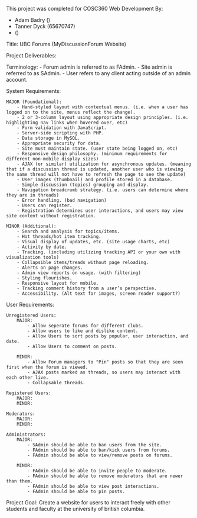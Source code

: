 This project was completed for COSC360 Web Development By:

- Adam Badry ()
- Tanner Dyck (65670747)
- ()

Title: UBC Forums (MyDiscussionForum Website)

Project Deliverables:

Terminology:
    - Forum admin is referred to as FAdmin.
    - Site admin is referred to as SAdmin.
    - User refers to any client acting outside of an admin account.

System Requirements:

    MAJOR (Foundational):
        - Hand-styled layout with contextual menus. (i.e. when a user has logged on to the site, menus reflect the change). 
        - 2 or 3-column layout using appropriate design principles. (i.e. highlighting nav links when hovered over, etc) 
        - Form validation with JavaScript.
        - Server-side scripting with PHP.
        - Data storage in MySQL.
        - Appropriate security for data.
        - Site must maintain state. (user state being logged on, etc)
        - Responsive design philosophy. (minimum requirements for different non-mobile display sizes)
        - AJAX (or similar) utilization for asynchronous updates. (meaning that if a discussion thread is updated, another user who is viewing the same thread will not have to refresh the page to see the update)
        - User images (thumbnail) and profile stored in a database.
        - Simple discussion (topics) grouping and display.
        - Navigation breadcrumb strategy. (i.e. users can determine where they are in threads)
        - Error handling. (bad navigation)
        - Users can register.
        - Registration determines user interactions, and users may view site content without registration.

    MINOR (Additional):
        - Search and analysis for topics/items.
        - Hot threads/hot item tracking.
        - Visual display of updates, etc. (site usage charts, etc)
        - Activity by date.
        - Tracking. (including utilizing tracking API or your own with visualization tools)
        - Collapsible items/treads without page reloading.
        - Alerts on page changes.
        - Admin view reports on usage. (with filtering)
        - Styling flourishes.
        - Responsive layout for mobile.
        - Tracking comment history from a user’s perspective.
        - Accessibility. (Alt text for images, screen reader support?)
        
User Requirements:

    Unregistered Users:
        MAJOR:
            - Allow seperate forums for different clubs.
            - Allow users to like and dislike content.
            - Allow Users to sort posts by popular, user interaction, and date.
            - Allow Users to comment on posts.

        MINOR:
            - Allow Forum managers to "Pin" posts so that they are seen first when the forum is viewed.
            - AJAX posts marked as threads, so users may interact with each other live.
            - Collapsable threads.

    Registered Users:
        MAJOR:
        MINOR:

    Moderators:
        MAJOR:
        MINOR:

    Administrators:
        MAJOR:
            - SAdmin should be able to ban users from the site.
            - FAdmin should be able to ban/kick users from forums.
            - FAdmin should be able to view/remove posts on forums.
            
        MINOR:
            - FAdmin should be able to invite people to moderate. 
            - FAdmin should be able to remove moderators that are newer than them.
            - FAdmin should be able to view post interactions.
            - FAdmin should be able to pin posts.

Project Goal:
    Create a website for users to interact freely with other students and faculty at the university of british columbia.